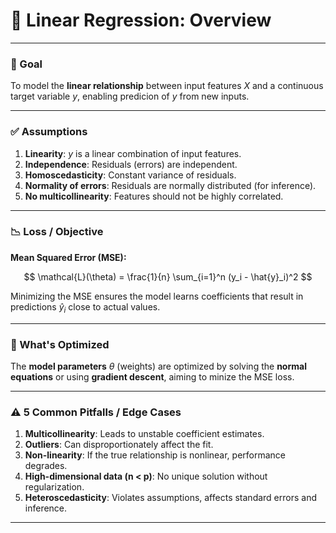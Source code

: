 # 📘 Linear Regression: Overview

---

### 🎯 Goal

To model the **linear relationship** between input features $X$ and a continuous target variable $y$, enabling predicion of $y$ from new inputs.

---

### ✅ Assumptions

1. **Linearity**: $y$ is a linear combination of input features.
2. **Independence**: Residuals (errors) are independent.
3. **Homoscedasticity**: Constant variance of residuals.
4. **Normality of errors**: Residuals are normally distributed (for inference).
5. **No multicollinearity**: Features should not be highly correlated.

---

### 📉 Loss / Objective

**Mean Squared Error (MSE):**

$$
\mathcal{L}(\theta) = \frac{1}{n} \sum_{i=1}^n (y_i - \hat{y}_i)^2
$$

Minimizing the MSE ensures the model learns coefficients that result in predictions $\hat{y}_i$ close to actual values.

---

### 🧠 What's Optimized

The **model parameters** $\theta$ (weights) are optimized by solving the **normal equations** or using **gradient descent**, aiming to minize the MSE loss.

---

### ⚠️ 5 Common Pitfalls / Edge Cases

1. **Multicollinearity**: Leads to unstable coefficient estimates.
2. **Outliers**: Can disproportionately affect the fit.
3. **Non-linearity**: If the true relationship is nonlinear, performance degrades.
4. **High-dimensional data (n < p)**: No unique solution without regularization.
5. **Heteroscedasticity**: Violates assumptions, affects standard errors and inference.

---
